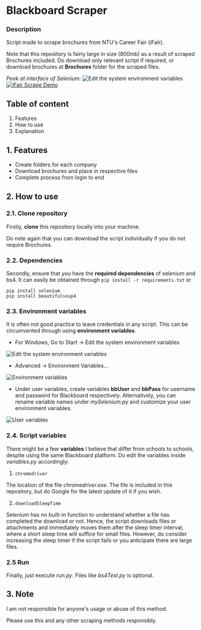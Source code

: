 # Blackboard Scraper

### Description

Script made to scrape brochures from NTU's Career Fair (iFair).

Note that this repository is fairly large in size (800mb) as a result of scraped Brochures included. Do download only relevant script if required, or download brochures at **Brochures** folder for the scraped files.

*Peek at interface of Selenium:*
![Edit the system environment variables](./images/blackboard.gif )
[![iFair Scrape Demo](http://img.youtube.com/vi/NZfdPJsgTvs/0.jpg)](http://www.youtube.com/watch?v=NZfdPJsgTvs "iFairScrapeDemo")


## Table of content
1. Features
2. How to use
3. Explanation

## 1. Features
- Create folders for each company
- Download brochures and place in respective files
- Complete process from login to end

## 2. How to use

### 2.1. Clone repository

Firstly, **clone** this repository locally into your machine.

Do note again that you can download the script individually if you do not require Brochures.

### 2.2. Dependencies

Secondly, ensure that you have the **required dependencies** of selenium and bs4. It can easily be obtained through `pip install -r requirements.txt` or

```
pip install selenium
pip install beautifulsoup4
```
### 2.3. Environment variables

It is often not good practice to leave credentials in any script. This can be circumvented through using **environment variables**.
- For Windows, Go to Start -> Edit the system environment variables

![Edit the system environment variables](./images/startEnviron.png )

- Advanced -> Environment Variables...

![Environment variables](./images/startEnviron2.png )

- Under user variables, create variables **bbUser** and **bbPass** for username and password for Blackboard respectively. Alternatively, you can rename variable names under *mySelenium.py* and customize your user environment variables.

![User variables](./images/startEnviron3.png )

### 2.4. Script variables

There might be a few **variables** I believe that differ from schools to schools, despite using the same Blackboard platform. Do edit the variables inside *variables.py* accordingly:
1. `chromedriver`

The location of the file *chromedriver.exe*. The file is included in this repository, but do Google for the latest update of it if you wish.

2. `downloadSleepTime`

Selenium has no built-in function to understand whether a file has completed the download or not. Hence, the script downloads files or attachments and immediately moves them after the sleep timer interval, where a short sleep time will suffice for small files. However, do consider increasing the sleep timer if the script fails or you anticipate there are large files.

### 2.5 Run

Finally, just execute *run.py*. Files like *bs4Test.py* is optional.

## 3. Note

I am not responsible for anyone's usage or abuse of this method.

Please use this and any other scraping methods responsibly.
